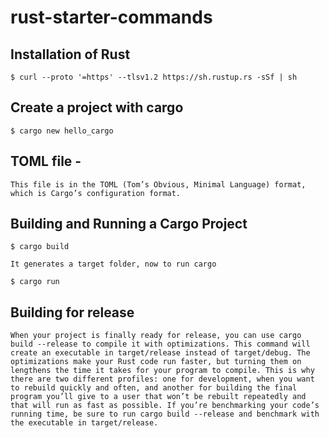 # rust-starter-commands

## Installation of Rust

```
$ curl --proto '=https' --tlsv1.2 https://sh.rustup.rs -sSf | sh

```

## Create a project with cargo

```
$ cargo new hello_cargo

```
## TOML file -

```
This file is in the TOML (Tom’s Obvious, Minimal Language) format, which is Cargo’s configuration format.

```
## Building and Running a Cargo Project

```
$ cargo build

It generates a target folder, now to run cargo

$ cargo run
```

## Building for release

```
When your project is finally ready for release, you can use cargo build --release to compile it with optimizations. This command will create an executable in target/release instead of target/debug. The optimizations make your Rust code run faster, but turning them on lengthens the time it takes for your program to compile. This is why there are two different profiles: one for development, when you want to rebuild quickly and often, and another for building the final program you’ll give to a user that won’t be rebuilt repeatedly and that will run as fast as possible. If you’re benchmarking your code’s running time, be sure to run cargo build --release and benchmark with the executable in target/release.

```
